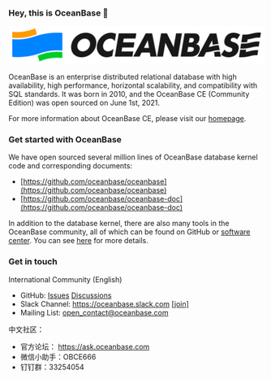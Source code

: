 ### Hey, this is OceanBase 👋 

![OceanBase Logo](../images/logo-horizontal.png)

OceanBase is an enterprise distributed relational database with high availability, high performance, horizontal scalability, and compatibility with SQL standards. It was born in 2010, and the OceanBase CE (Community Edition) was open sourced on June 1st, 2021.

For more information about OceanBase CE, please visit our [homepage](https://open.oceanbase.com/).

### Get started with OceanBase

We have open sourced several million lines of OceanBase database kernel code and corresponding documents:

- [https://github.com/oceanbase/oceanbase](https://github.com/oceanbase/oceanbase)
- [https://github.com/oceanbase/oceanbase-doc](https://github.com/oceanbase/oceanbase-doc)

In addition to the database kernel, there are also many tools in the OceanBase community, all of which can be found on GitHub or [software center](https://en.oceanbase.com/softwarecenter). You can see [here](projects.md) for more details.

### Get in touch

International Community (English)

- GitHub: [Issues](https://github.com/oceanbase/oceanbase/issues) [Discussions](https://github.com/oceanbase/oceanbase/discussions)
- Slack Channel: https://oceanbase.slack.com [[join]](https://join.slack.com/t/oceanbase/shared_invite/zt-1e25oz3ol-lJ6YNqPHaKwY_mhhioyEuw)
- Mailing List: open_contact@oceanbase.com

中文社区：

- 官方论坛： https://ask.oceanbase.com
- 微信小助手：OBCE666
- 钉钉群：33254054

